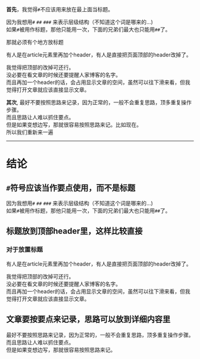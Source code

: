 <!---
感觉自己文章的结构有些混乱，就思考一下怎么样比较好
--->
**首先**，我觉得`#`不应该用来放在最上面当标题。  

因为我想用`#` `##` `###` 来表示层级结构（不知道这个词是哪来的...)  
如果`#`被用作标题，那他只能用一次，下面的兄弟们最大也只能用`##`了。  

那就必须有个地方放标题  

有人是在article元素里再加个header，有人是直接把页面顶部的header改掉了。  

我觉得把顶部的改掉可还行。  
没必要在看文章的时候还要提醒人家博客的名字。  
而且再加一个header的话，会占用显示文章的空间，虽然可以往下滑来看，但我觉得打开文章就应该直接显示文章。  

**其次**, 最好不要按照思路来记录，因为正常的，一般不会重复思路，顶多重复操作步骤。  
而且思路让人难以抓住要点。  
但是如果变想边写，那就很容易按照思路来记。比如现在。  
所以我们重新来一遍  

---
# 结论  
## `#`符号应该当作要点使用，而不是标题  
因为我想用`#` `##` `###` 来表示层级结构（不知道这个词是哪来的...)  
如果`#`被用作标题，那他只能用一次，下面的兄弟们最大也只能用`##`了。  
## 标题放到顶部header里，这样比较直接  
### 对于放置标题  
有人是在article元素里再加个header，有人是直接把页面顶部的header改掉了。  

我觉得把顶部的改掉可还行。  
没必要在看文章的时候还要提醒人家博客的名字。  
而且再加一个header的话，会占用显示文章的空间，虽然可以往下滑来看，但我觉得打开文章就应该直接显示文章。  
## 文章要按要点来记录，思路可以放到详细内容里  
最好不要按照思路来记录，因为正常的，一般不会重复思路，顶多重复操作步骤。  
而且思路让人难以抓住要点。  
但是如果变想边写，那就很容易按照思路来记。